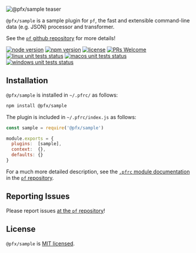 ![@pfx/sample teaser][teaser]

`@pfx/sample` is a sample plugin for `pf`, the fast and extensible command-line data (e.g. JSON) processor and transformer.

See the [`pf` github repository][pf] for more details!

[![node version][node-shield]][node]
[![npm version][npm-shield]][npm-package]
[![license][license-shield]][license]
[![PRs Welcome][prs-shield]][pfx-how-to-contribute]
[![linux unit tests status][linux-unit-tests-shield]][actions]
[![macos unit tests status][macos-unit-tests-shield]][actions]
[![windows unit tests status][windows-unit-tests-shield]][actions]

## Installation

`@pfx/sample` is installed in `~/.pfrc/` as follows:

```bash
npm install @pfx/sample
```

The plugin is included in `~/.pfrc/index.js` as follows:

```js
const sample = require('@pfx/sample')

module.exports = {
  plugins:  [sample],
  context:  {},
  defaults: {}
}
```

For a much more detailed description, see the [`.pfrc` module documentation][pf-pfrc-module] in the [`pf` repository][pf].

## Reporting Issues

Please report issues [at the `pf` repository][issues]!

## License

`@pfx/sample` is [MIT licensed][license].

[npm-package]: https://www.npmjs.com/package/@pfx/sample
[license]: https://github.com/Yord/pfx-core/blob/master/LICENSE
[teaser]: ./teaser.gif
[pf]: https://github.com/Yord/pf
[actions]: https://github.com/Yord/pfx-sample/actions
[npm-shield]: https://img.shields.io/npm/v/@pfx/sample.svg?color=orange
[license-shield]: https://img.shields.io/badge/license-MIT-blue.svg?color=yellow
[unit-tests-shield]: https://github.com/Yord/pfx-sample/workflows/unit%20tests/badge.svg?branch=master
[node-shield]: https://img.shields.io/node/v/@pfx/sample?color=red
[node]: https://nodejs.org/
[prs-shield]: https://img.shields.io/badge/PRs-welcome-green.svg
[pfx-how-to-contribute]: https://github.com/Yord/pf
[linux-unit-tests-shield]: https://img.shields.io/github/workflow/status/Yord/pfx-json/linux/master?label=linux&logo=github&color=#5A5A5A&logoColor=#5A5A5A
[macos-unit-tests-shield]: https://img.shields.io/github/workflow/status/Yord/pfx-json/macos/master?label=macos&logo=github&color=#5A5A5A&logoColor=#5A5A5A
[windows-unit-tests-shield]: https://img.shields.io/github/workflow/status/Yord/pfx-json/windows/master?label=windows&logo=github&color=#5A5A5A&logoColor=#5A5A5A
[issues]: https://github.com/Yord/pf/issues
[pf-pfrc-module]: https://github.com/Yord/pf#pfrc-module